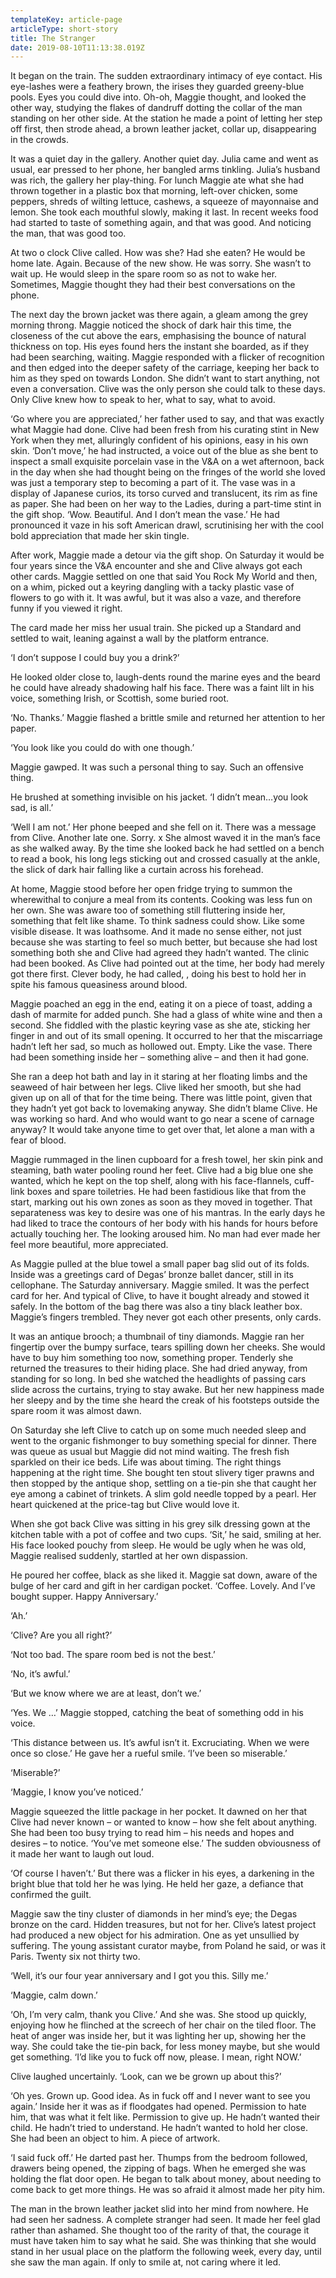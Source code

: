 ```yaml
---
templateKey: article-page
articleType: short-story
title: The Stranger
date: 2019-08-10T11:13:38.019Z
---
```


It began on the train. The sudden extraordinary intimacy of eye contact. His eye-lashes were a feathery brown, the irises they guarded greeny-blue pools. Eyes you could dive into. Oh-oh, Maggie thought, and looked the other way, studying the flakes of dandruff dotting the collar of the man standing on her other side. At the station he made a point of letting her step off first, then strode ahead, a brown leather jacket, collar up, disappearing in the crowds.

It was a quiet day in the gallery. Another quiet day. Julia came and went as usual, ear pressed to her phone, her bangled arms tinkling. Julia’s husband was rich, the gallery her play-thing. For lunch Maggie ate what she had thrown together in a plastic box that morning, left-over chicken, some peppers, shreds of wilting lettuce, cashews, a squeeze of mayonnaise and lemon. She took each mouthful slowly, making it last. In recent weeks food had started to taste of something again, and that was good. And noticing the man, that was good too.

At two o clock Clive called. How was she? Had she eaten? He would be home late. Again. Because of the new show. He was sorry. She wasn’t to wait up. He would sleep in the spare room so as not to wake her. Sometimes, Maggie thought they had their best conversations on the phone.

The next day the brown jacket was there again, a gleam among the grey morning throng. Maggie noticed the shock of dark hair this time, the closeness of the cut above the ears, emphasising the bounce of natural thickness on top. His eyes found hers the instant she boarded, as if they had been searching, waiting. Maggie responded with a flicker of recognition and then edged into the deeper safety of the carriage, keeping her back to him as they sped on towards London. She didn’t want to start anything, not even a conversation. Clive was the only person she could talk to these days. Only Clive knew how to speak to her, what to say, what to avoid.

‘Go where you are appreciated,’ her father used to say, and that was exactly what Maggie had done. Clive had been fresh from his curating stint in New York when they met, alluringly confident of his opinions, easy in his own skin. ‘Don’t move,’ he had instructed, a voice out of the blue as she bent to inspect a small exquisite porcelain vase in the V&A on a wet afternoon, back in the day when she had thought being on the fringes of the world she loved was just a temporary step to becoming a part of it. The vase was in a display of Japanese curios, its torso curved and translucent, its rim as fine as paper. She had been on her way to the Ladies, during a part-time stint in the gift shop. ‘Wow. Beautiful. And I don’t mean the vase.’ He had pronounced it vaze in his soft American drawl, scrutinising her with the cool bold appreciation that made her skin tingle.

After work, Maggie made a detour via the gift shop. On Saturday it would be four years since the V&A encounter and she and Clive always got each other cards. Maggie settled on one that said You Rock My World and then, on a whim, picked out a keyring dangling with a tacky plastic vase of flowers to go with it. It was awful, but it was also a vaze, and therefore funny if you viewed it right.

The card made her miss her usual train. She picked up a Standard and settled to wait, leaning against a wall by the platform entrance.

‘I don’t suppose I could buy you a drink?’

He looked older close to, laugh-dents round the marine eyes and the beard he could have already shadowing half his face. There was a faint lilt in his voice, something Irish, or Scottish, some buried root.

‘No. Thanks.’ Maggie flashed a brittle smile and returned her attention to her paper.

‘You look like you could do with one though.’

Maggie gawped. It was such a personal thing to say. Such an offensive thing.

He brushed at something invisible on his jacket. ‘I didn’t mean…you look sad, is all.’

‘Well I am not.’ Her phone beeped and she fell on it. There was a message from Clive. Another late one. Sorry. x She almost waved it in the man’s face as she walked away. By the time she looked back he had settled on a bench to read a book, his long legs sticking out and crossed casually at the ankle, the slick of dark hair falling like a curtain across his forehead.

At home, Maggie stood before her open fridge trying to summon the wherewithal to conjure a meal from its contents. Cooking was less fun on her own. She was aware too of something still fluttering inside her, something that felt like shame. To think sadness could show. Like some visible disease. It was loathsome. And it made no sense either, not just because she was starting to feel so much better, but because she had lost something both she and Clive had agreed they hadn’t wanted. The clinic had been booked. As Clive had pointed out at the time, her body had merely got there first. Clever body, he had called, , doing his best to hold her in spite his famous queasiness around blood.

Maggie poached an egg in the end, eating it on a piece of toast, adding a dash of marmite for added punch. She had a glass of white wine and then a second. She fiddled with the plastic keyring vase as she ate, sticking her finger in and out of its small opening. It occurred to her that the miscarriage hadn’t left her sad, so much as hollowed out. Empty. Like the vase. There had been something inside her – something alive – and then it had gone.

She ran a deep hot bath and lay in it staring at her floating limbs and the seaweed of hair between her legs. Clive liked her smooth, but she had given up on all of that for the time being. There was little point, given that they hadn’t yet got back to lovemaking anyway. She didn’t blame Clive. He was working so hard. And who would want to go near a scene of carnage anyway? It would take anyone time to get over that, let alone a man with a fear of blood.

Maggie rummaged in the linen cupboard for a fresh towel, her skin pink and steaming, bath water pooling round her feet. Clive had a big blue one she wanted, which he kept on the top shelf, along with his face-flannels, cuff-link boxes and spare toiletries. He had been fastidious like that from the start, marking out his own zones as soon as they moved in together. That separateness was key to desire was one of his mantras. In the early days he had liked to trace the contours of her body with his hands for hours before actually touching her. The looking aroused him. No man had ever made her feel more beautiful, more appreciated.

As Maggie pulled at the blue towel a small paper bag slid out of its folds. Inside was a greetings card of Degas’ bronze ballet dancer, still in its cellophane. The Saturday anniversary. Maggie smiled. It was the perfect card for her. And typical of Clive, to have it bought already and stowed it safely. In the bottom of the bag there was also a tiny black leather box. Maggie’s fingers trembled. They never got each other presents, only cards.

It was an antique brooch; a thumbnail of tiny diamonds. Maggie ran her fingertip over the bumpy surface, tears spilling down her cheeks. She would have to buy him something too now, something proper. Tenderly she returned the treasures to their hiding place. She had dried anyway, from standing for so long. In bed she watched the headlights of passing cars slide across the curtains, trying to stay awake. But her new happiness made her sleepy and by the time she heard the creak of his footsteps outside the spare room it was almost dawn.

On Saturday she left Clive to catch up on some much needed sleep and went to the organic fishmonger to buy something special for dinner. There was queue as usual but Maggie did not mind waiting. The fresh fish sparkled on their ice beds. Life was about timing. The right things happening at the right time. She bought ten stout slivery tiger prawns and then stopped by the antique shop, settling on a tie-pin she that caught her eye among a cabinet of trinkets. A slim gold needle topped by a pearl. Her heart quickened at the price-tag but Clive would love it.

When she got back Clive was sitting in his grey silk dressing gown at the kitchen table with a pot of coffee and two cups. ‘Sit,’ he said, smiling at her. His face looked pouchy from sleep. He would be ugly when he was old, Maggie realised suddenly, startled at her own dispassion.

He poured her coffee, black as she liked it. Maggie sat down, aware of the bulge of her card and gift in her cardigan pocket. ‘Coffee. Lovely. And I’ve bought supper. Happy Anniversary.’

‘Ah.’

‘Clive? Are you all right?’

‘Not too bad. The spare room bed is not the best.’

‘No, it’s awful.’

‘But we know where we are at least, don’t we.’

‘Yes. We …’ Maggie stopped, catching the beat of something odd in his voice.

‘This distance between us. It’s awful isn’t it. Excruciating. When we were once so close.’ He gave her a rueful smile. ‘I’ve been so miserable.’

‘Miserable?’

‘Maggie, I know you’ve noticed.’

Maggie squeezed the little package in her pocket. It dawned on her that Clive had never known – or wanted to know – how she felt about anything. She had been too busy trying to read him – his needs and hopes and desires – to notice. ‘You’ve met someone else.’ The sudden obviousness of it made her want to laugh out loud.

‘Of course I haven’t.’ But there was a flicker in his eyes, a darkening in the bright blue that told her he was lying. He held her gaze, a defiance that confirmed the guilt.

Maggie saw the tiny cluster of diamonds in her mind’s eye; the Degas bronze on the card. Hidden treasures, but not for her. Clive’s latest project had produced a new object for his admiration. One as yet unsullied by suffering. The young assistant curator maybe, from Poland he said, or was it Paris. Twenty six not thirty two.

‘Well, it’s our four year anniversary and I got you this. Silly me.’

‘Maggie, calm down.’

‘Oh, I’m very calm, thank you Clive.’ And she was. She stood up quickly, enjoying how he flinched at the screech of her chair on the tiled floor. The heat of anger was inside her, but it was lighting her up, showing her the way. She could take the tie-pin back, for less money maybe, but she would get something. ‘I’d like you to fuck off now, please. I mean, right NOW.’

Clive laughed uncertainly. ‘Look, can we be grown up about this?’

‘Oh yes. Grown up. Good idea. As in fuck off and I never want to see you again.’ Inside her it was as if floodgates had opened. Permission to hate him, that was what it felt like. Permission to give up. He hadn’t wanted their child. He hadn’t tried to understand. He hadn’t wanted to hold her close. She had been an object to him. A piece of artwork.

‘I said fuck off.’ He darted past her. Thumps from the bedroom followed, drawers being opened, the zipping of bags. When he emerged she was holding the flat door open. He began to talk about money, about needing to come back to get more things. He was so afraid it almost made her pity him.

The man in the brown leather jacket slid into her mind from nowhere. He had seen her sadness. A complete stranger had seen. It made her feel glad rather than ashamed. She thought too of the rarity of that, the courage it must have taken him to say what he said. She was thinking that she would stand in her usual place on the platform the following week, every day, until she saw the man again. If only to smile at, not caring where it led.
